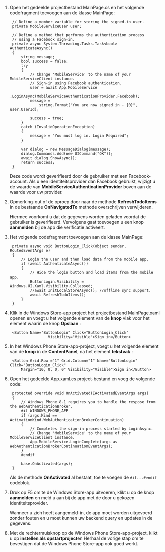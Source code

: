 
1. Open het gedeelde projectbestand MainPage.cs en het volgende codefragment toevoegen aan de klasse MainPage:
    
        // Define a member variable for storing the signed-in user. 
        private MobileServiceUser user;

        // Define a method that performs the authentication process
        // using a Facebook sign-in. 
        private async System.Threading.Tasks.Task<bool> AuthenticateAsync()
        {
            string message;
            bool success = false;
            try
            {
                // Change 'MobileService' to the name of your MobileServiceClient instance.
                // Sign-in using Facebook authentication.
                user = await App.MobileService
                    .LoginAsync(MobileServiceAuthenticationProvider.Facebook);
                message =
                    string.Format("You are now signed in - {0}", user.UserId);

                success = true;
            }
            catch (InvalidOperationException)
            {
                message = "You must log in. Login Required";
            }

            var dialog = new MessageDialog(message);
            dialog.Commands.Add(new UICommand("OK"));
            await dialog.ShowAsync();
            return success;
        }

    Deze code wordt geverifieerd door de gebruiker met een Facebook-account. Als u een identiteitsprovider dan Facebook gebruikt, wijzigt u de waarde van **MobileServiceAuthenticationProvider** boven aan de waarde voor uw provider.

3. Opmerking-out of de oproep door naar de methode **RefreshTodoItems** in de bestaande **OnNavigatedTo** methode overschrijven verwijderen.

    Hiermee voorkomt u dat de gegevens worden geladen voordat de gebruiker is geverifieerd. Vervolgens gaat toevoegen u een knop **aanmelden** bij de app die verificatie activeert.

4. Het volgende codefragment toevoegen aan de klasse MainPage:

        private async void ButtonLogin_Click(object sender, RoutedEventArgs e)
        {
            // Login the user and then load data from the mobile app.
            if (await AuthenticateAsync())
            {
                // Hide the login button and load items from the mobile app.
                ButtonLogin.Visibility = Windows.UI.Xaml.Visibility.Collapsed;
                //await InitLocalStoreAsync(); //offline sync support.
                await RefreshTodoItems();
            }
        }
        
5. Klik in de Windows Store-app project het projectbestand MainPage.xaml openen en voegt u het volgende element van de **knop** vlak voor het element waarin de knop **Opslaan** :

        <Button Name="ButtonLogin" Click="ButtonLogin_Click" 
                        Visibility="Visible">Sign in</Button>

6. In het Windows Phone Store-app-project, voegt u het volgende element van de **knop** in de **ContentPanel**, na het element **tekstvak** :

        <Button Grid.Row ="1" Grid.Column="1" Name="ButtonLogin" Click="ButtonLogin_Click" 
            Margin="10, 0, 0, 0" Visibility="Visible">Sign in</Button>

8. Open het gedeelde App.xaml.cs project-bestand en voeg de volgende code:

        protected override void OnActivated(IActivatedEventArgs args)
        {
            // Windows Phone 8.1 requires you to handle the respose from the WebAuthenticationBroker.
            #if WINDOWS_PHONE_APP
            if (args.Kind == ActivationKind.WebAuthenticationBrokerContinuation)
            {
                // Completes the sign-in process started by LoginAsync.
                // Change 'MobileService' to the name of your MobileServiceClient instance. 
                App.MobileService.LoginComplete(args as WebAuthenticationBrokerContinuationEventArgs);
            }
            #endif

            base.OnActivated(args);
        }

    Als de methode **OnActivated** al bestaat, toe te voegen de `#if...#endif` codeblok.

9. Druk op F5 om te de Windows Store-app uitvoeren, klikt u op de knop **aanmelden** en meld u aan bij de app met de door u gekozen identiteitsprovider. 

    Wanneer u zich heeft aangemeld-in, de app moet worden uitgevoerd zonder fouten en u moet kunnen uw backend query en updates in de gegevens.

10. Met de rechtermuisknop op de Windows Phone Store-app-project, klikt u op **instellen als opstartproject**en Herhaal de vorige stap om te bevestigen dat de Windows Phone Store-app ook goed werkt.  

 